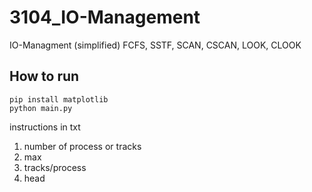 # 3104_IO-Management
 IO-Managment (simplified) FCFS, SSTF, SCAN, CSCAN, LOOK, CLOOK

## How to run
```
pip install matplotlib
python main.py
```

instructions in txt <br>
1. number of process or tracks<br>
2. max<br>
3. tracks/process<br>
4. head<br>
